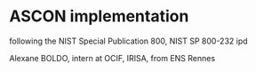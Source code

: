 # ASCON implementation

following the NIST Special Publication 800, NIST SP 800-232 ipd

Alexane BOLDO, intern at OCIF, IRISA, from ENS Rennes